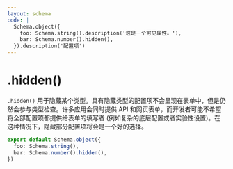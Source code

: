 ```yaml
---
layout: schema
code: |
  Schema.object({
    foo: Schema.string().description('这是一个可见属性。'),
    bar: Schema.number().hidden(),
  }).description('配置项')
---
```


# .hidden()

`.hidden()` 用于隐藏某个类型。具有隐藏类型的配置项不会呈现在表单中，但是仍然会参与类型检查。许多应用会同时提供 API 和网页表单，而开发者可能不希望将全部配置项都提供给表单的填写者 (例如复杂的底层配置或者实验性设置)。在这种情况下，隐藏部分配置项将会是一个好的选择。

```ts
export default Schema.object({
  foo: Schema.string(),
  bar: Schema.number().hidden(),
})
```

